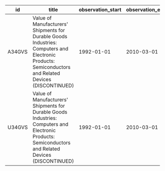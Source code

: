 | id     | title                                                                                                                                                | observation_start   | observation_end   |
|--------|------------------------------------------------------------------------------------------------------------------------------------------------------|---------------------|-------------------|
| A34GVS | Value of Manufacturers' Shipments for Durable Goods Industries: Computers and Electronic Products: Semiconductors and Related Devices (DISCONTINUED) | 1992-01-01          | 2010-03-01        |
| U34GVS | Value of Manufacturers' Shipments for Durable Goods Industries: Computers and Electronic Products: Semiconductors and Related Devices (DISCONTINUED) | 1992-01-01          | 2010-03-01        |